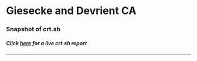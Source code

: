 # Giesecke and Devrient CA
### Snapshot of crt.sh
##### Click [here](https://crt.sh/?q=274EC3A5CF3A46B17A499788C7F2C36589E5541C178EB18786644C393C019BF1) for a live crt.sh report

---
